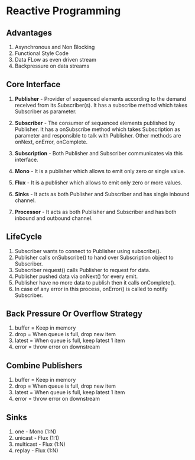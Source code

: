 # Reactive Programming

## Advantages
1. Asynchronous and Non Blocking
2. Functional Style Code
3. Data FLow as even driven stream
4. Backpressure on data streams

## Core Interface
1. **Publisher** - Provider of sequenced elements according to the demand received from its Subscriber(s). 
It has a subscribe method which takes Subscriber as parameter.

2. **Subscriber** - The consumer of sequenced elements published by Publisher. It has a onSubscribe method
which takes Subscription as parameter and responsible to talk with Publisher. Other methods are onNext,
onError, onComplete.

3. **Subscription** - Both Publisher and Subscriber communicates via this interface. 

4. **Mono** - It is a publisher which allows to emit only zero or single value.

5. **Flux** - It is a publisher which allows to emit only zero or more values.

6. **Sinks** - It acts as both Publisher and Subscriber and has single inbound channel.

6. **Processor** - It acts as both Publisher and Subscriber and has both inbound and outbound channel.

## LifeCycle
1. Subscriber wants to connect to Publisher using subscribe().
2. Publisher calls onSubscribe() to hand over Subscription object to Subscriber.
3. Subscriber request() calls Publisher to request for data.
4. Publisher pushed data via onNext() for every emit.
5. Publisher have no more data to publish then it calls onComplete().
6. In case of any error in this process, onError() is called to notify Subscriber.

## Back Pressure Or Overflow Strategy 
1. buffer = Keep in memory
2. drop = When queue is full, drop new item
3. latest = When queue is full, keep latest 1 item
4. error = throw error on downstream

## Combine Publishers
1. buffer = Keep in memory
2. drop = When queue is full, drop new item
3. latest = When queue is full, keep latest 1 item
4. error = throw error on downstream

## Sinks
1. one - Mono (1:N)
2. unicast - Flux (1:1)
3. multicast - Flux (1:N)
4. replay - Flux (1:N)



